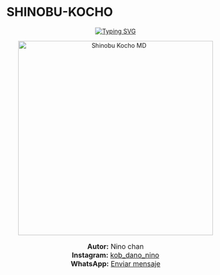 # SHINOBU-KOCHO


<p align="center">
  <a href="#"><img src="http://readme-typing-svg.herokuapp.com?font=mono&size=22&duration=3000&color=b663c5,e670ad,000000&center=true&vCenter=true&multiline=true&width=500&height=70&lines=🦋+𝐑𝐄𝐏𝐎𝐒𝐈𝐓𝐎𝐑𝐈𝐎+𝐎𝐅𝐂+𝐃𝐄+𝐒𝐇𝐈𝐍𝐎𝐁𝐔+💜🌸;💜🦋+𝐄𝐒𝐓𝐄+𝐁𝐎𝐓+𝐄𝐒+𝐔𝐍𝐀+𝐏𝐑𝐔𝐄𝐁𝐀+🌸" alt="Typing SVG"></a>
</p>

<p align="center">
  <img src="https://i.postimg.cc/bJ9qC47R/portada.jpg" alt="Shinobu Kocho MD" width="450"/>
</p>

<p align="center" style="font-size:16px;">
  <b>Autor:</b> Nino chan<br>
  <b>Instagram:</b> <a href="https://instagram.com/kob_dano_nino" target="_blank">kob_dano_nino</a><br>
  <b>WhatsApp:</b> <a href="https://wa.me/529992042946" target="_blank">Enviar mensaje</a>
</p>